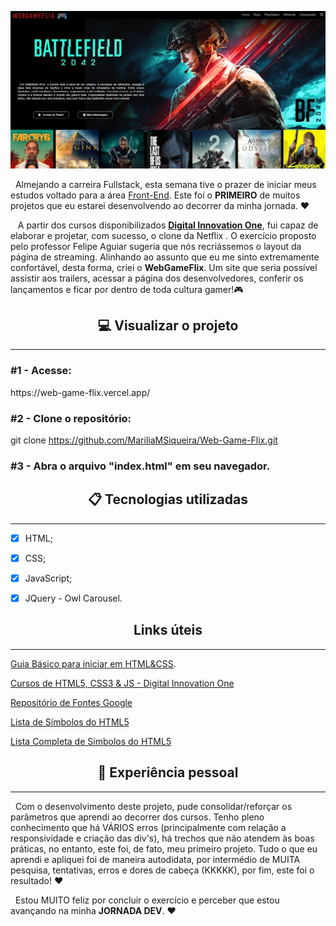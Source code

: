 
![WBFlix-layout](https://github.com/MariliaMSiqueira/Web-Game-Flix/blob/master/WBFlix-layout.JPG)


 &nbsp;&nbsp;Almejando a carreira Fullstack, esta semana tive o prazer de iniciar meus estudos voltado para a área [Front-End](https://www.alura.com.br/artigos/o-que-e-front-end-e-back-end). Este foi o <b>PRIMEIRO</b> de muitos projetos que eu estarei desenvolvendo ao decorrer da minha jornada. ❤ <br/>

&nbsp;&nbsp; A partir dos cursos disponibilizados [<b>Digital Innovation One</b>](https://web.digitalinnovation.one/), fui capaz de elaborar e projetar, com sucesso, o clone da Netflix . O exercício proposto pelo professor Felipe Aguiar sugeria que nós recriássemos o layout da página de streaming. Alinhando ao assunto que eu me sinto extremamente confortável, desta forma, criei o <b>WebGameFlix</b>. Um site que seria possível assistir aos trailers, acessar a página dos desenvolvedores, conferir os lançamentos e ficar por dentro de toda cultura gamer!🎮<br/>

<h2 align="center"> 💻  Visualizar o projeto
</h2>

--------------------------
<h3>#1 - Acesse: </h3>
https://web-game-flix.vercel.app/

<h3>#2 - Clone o repositório:</h3>

git clone https://github.com/MariliaMSiqueira/Web-Game-Flix.git

<h3>#3 - Abra o arquivo "index.html" em seu navegador.</h3>

<h2 align="center"> 📋 Tecnologias utilizadas</h2>

---------------



- [x] HTML;
- [x] CSS;
- [x] JavaScript;
- [x] JQuery - Owl Carousel. 



<h2 align="center"> Links úteis</h2>

----------------------------




[Guia Básico para iniciar em HTML&CSS](https://www.chiefofdesign.com.br/css/).

[Cursos de HTML5, CSS3 & JS - Digital Innovation One](https://web.digitalinnovation.one/browse?filter=HTML%20%26%20CSS)

[Repositório de Fontes Google](https://fonts.google.com/)

[Lista de Símbolos do HTML5](https://www.blogson.com.br/lista-de-simbolos-do-html-5/)

[Lista Completa de Símbolos do HTML5](http://arquivo.devmedia.com.br/artigos/devmedia/html-entities.html)



<h2 align="center">🤩 Experiência pessoal</h2>

------------

&nbsp;&nbsp;Com o desenvolvimento deste projeto, pude consolidar/reforçar os parâmetros que aprendi ao decorrer dos cursos. Tenho pleno conhecimento que há VÁRIOS erros (principalmente com relação a responsividade e criação das div's), há trechos que não atendem às boas práticas, no entanto, este foi, de fato, meu primeiro projeto. Tudo o que eu aprendi e apliquei foi de maneira autodidata, por intermédio de MUITA pesquisa, tentativas, erros e dores de cabeça (KKKKK), por fim, este foi o resultado! ❤ <br/>

&nbsp;&nbsp;Estou MUITO feliz por concluir o exercício e perceber que estou avançando na minha <b>JORNADA DEV</b>. ❤ <br/>

